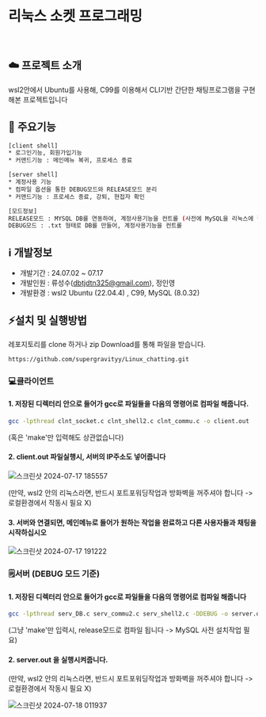 # 리눅스 소켓 프로그래밍
&nbsp;
&nbsp;

## ☁️ 프로젝트 소개
wsl2안에서 Ubuntu를 사용해, C99를 이용해서 CLI기반 간단한 채팅프로그램을 구현해본 프로젝트입니다
&nbsp;
&nbsp;

## 🤔 주요기능
```sh
[client shell]
* 로그인기능, 회원가입기능
* 커맨드기능 : 메인메뉴 복귀, 프로세스 종료
```
```sh
[server shell]
* 계정사용 기능
* 컴파일 옵션을 통한 DEBUG모드와 RELEASE모드 분리
* 커맨드기능 : 프로세스 종료, 강퇴, 현접자 확인

[모드정보]
RELEASE모드 : MYSQL DB를 연동하여, 계정사용기능을 컨트롤 (사전에 MySQL을 리눅스에 깔아야 할것)
DEBUG모드 : .txt 형태로 DB를 만들어, 계정사용기능을 컨트롤
```

## ℹ️ 개발정보

* 개발기간 : 24.07.02 ~ 07.17
* 개발인원 : 류성수(dbtjdtn325@gmail.com), 정인영
* 개발환경 : wsl2 Ubuntu (22.04.4) , C99, MySQL (8.0.32)

## ⚡설치 및 실행방법

레포지토리를 clone 하거나 zip Download를 통해 파일을 받습니다.
```sh
https://github.com/supergravityy/Linux_chatting.git
```

### 💻클라이언트

#### 1. 저장된 디렉터리 안으로 들어가 gcc로 파일들을 다음의 명령어로 컴파일 해줍니다.
   ```sh
   gcc -lpthread clnt_socket.c clnt_shell2.c clnt_commu.c -o client.out
   ```
   (혹은 'make'만 입력해도 상관없습니다)

#### 2. client.out 파일실행시, 서버의 IP주소도 넣어줍니다


   ![스크린샷 2024-07-17 185557](https://github.com/user-attachments/assets/27a279ba-3566-409c-a511-d28741c6d3f7)

(만약, wsl2 안의 리눅스라면, 반드시 포트포워딩작업과 방화벽을 꺼주셔야 합니다 -> 로컬환경에서 작동시 필요 X)

#### 3. 서버와 연결되면, 메인메뉴로 들어가 원하는 작업을 완료하고 다른 사용자들과 채팅을 시작하십시오

   ![스크린샷 2024-07-17 191222](https://github.com/user-attachments/assets/39c6b8fa-81ff-4a0b-aefb-0652953df56e)

### 🗒️서버 (DEBUG 모드 기준)

#### 1. 저장된 디렉터리 안으로 들어가 gcc로 파일들을 다음의 명령어로 컴파일 해줍니다
   ```sh
   gcc -lpthread serv_DB.c serv_commu2.c serv_shell2.c -DDEBUG -o server.out
   ```
   (그냥 'make'만 입력시, release모드로 컴파일 됩니다 -> MySQL 사전 설치작업 필요)

#### 2. server.out 을 실행시켜줍니다.

(만약, wsl2 안의 리눅스라면, 반드시 포트포워딩작업과 방화벽을 꺼주셔야 합니다 -> 로컬환경에서 작동시 필요 X)

![스크린샷 2024-07-18 011937](https://github.com/user-attachments/assets/a7ec1a70-a413-4027-8ebc-e0f4f7e6e8b1)
